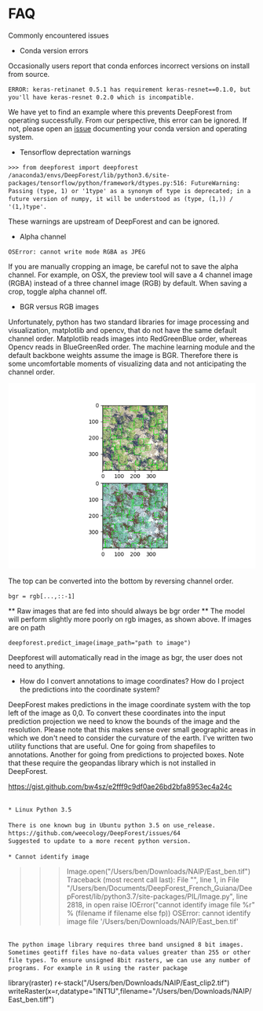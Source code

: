# FAQ

Commonly encountered issues
* Conda version errors

Occasionally users report that conda enforces incorrect versions on install from source.

 ```
 ERROR: keras-retinanet 0.5.1 has requirement keras-resnet==0.1.0, but you'll have keras-resnet 0.2.0 which is incompatible.
 ```
We have yet to find an example where this prevents DeepForest from operating successfully. From our perspective, this error can be ignored. If not, please open an [issue](https://github.com/weecology/DeepForest/issues) documenting your conda version and operating system.

* Tensorflow deprectation warnings

```
>>> from deepforest import deepforest
/anaconda3/envs/DeepForest/lib/python3.6/site-packages/tensorflow/python/framework/dtypes.py:516: FutureWarning: Passing (type, 1) or '1type' as a synonym of type is deprecated; in a future version of numpy, it will be understood as (type, (1,)) / '(1,)type'.
```

These warnings are upstream of DeepForest and can be ignored.

* Alpha channel

```
OSError: cannot write mode RGBA as JPEG
```

If you are manually cropping an image, be careful not to save the alpha channel. For example, on OSX, the preview tool will save a 4 channel image (RGBA) instead of a three channel image (RGB) by default. When saving a crop, toggle alpha channel off.

* BGR versus RGB images

Unfortunately, python has two standard libraries for image processing and visualization, matplotlib and opencv, that do not have the same default channel order. Matplotlib reads images into RedGreenBlue order, whereas Opencv reads in BlueGreenRed order. The machine learning module and the default backbone weights assume the image is BGR. Therefore there is some uncomfortable moments of visualizing data and not anticipating the channel order.

![](../www/bgr_rgb.png)

The top can be converted into the bottom by reversing channel order.

```
bgr = rgb[...,::-1]
```

** Raw images that are fed into  should always be bgr order ** The model will perform slightly more poorly on rgb images, as shown above. If images are on path

```
deepforest.predict_image(image_path="path to image")
```

Deepforest will automatically read in the image as bgr, the user does not need to anything.

* How do I convert annotations to image coordinates? How do I project the predictions into the coordinate system?

DeepForest makes predictions in the image coordinate system with the top left of the image as 0,0. To convert these coordinates into the input prediction projection we need to know the bounds of the image and the resolution. Please note that this makes sense over small geographic areas in which we don't need to consider the curvature of the earth. I've written two utility functions that are useful. One for going from shapefiles to annotations. Another for going from predictions to projected boxes. Note that these require the geopandas library which is not installed in DeepForest.

https://gist.github.com/bw4sz/e2fff9c9df0ae26bd2bfa8953ec4a24c


```

* Linux Python 3.5

There is one known bug in Ubuntu python 3.5 on use_release.
https://github.com/weecology/DeepForest/issues/64
Suggested to update to a more recent python version.

* Cannot identify image
```
>>> Image.open("/Users/ben/Downloads/NAIP/East_ben.tif")
Traceback (most recent call last):
  File "<stdin>", line 1, in <module>
  File "/Users/ben/Documents/DeepForest_French_Guiana/DeepForest/lib/python3.7/site-packages/PIL/Image.py", line 2818, in open
    raise IOError("cannot identify image file %r" % (filename if filename else fp))
OSError: cannot identify image file '/Users/ben/Downloads/NAIP/East_ben.tif'
```

The python image library requires three band unsigned 8 bit images. Sometimes geotiff files have no-data values greater than 255 or other file types. To ensure unsigned 8bit rasters, we can use any number of programs. For example in R using the raster package

```
library(raster)
r<-stack("/Users/ben/Downloads/NAIP/East_clip2.tif")
writeRaster(x=r,datatype="INT1U",filename="/Users/ben/Downloads/NAIP/East_ben.tiff")
```
